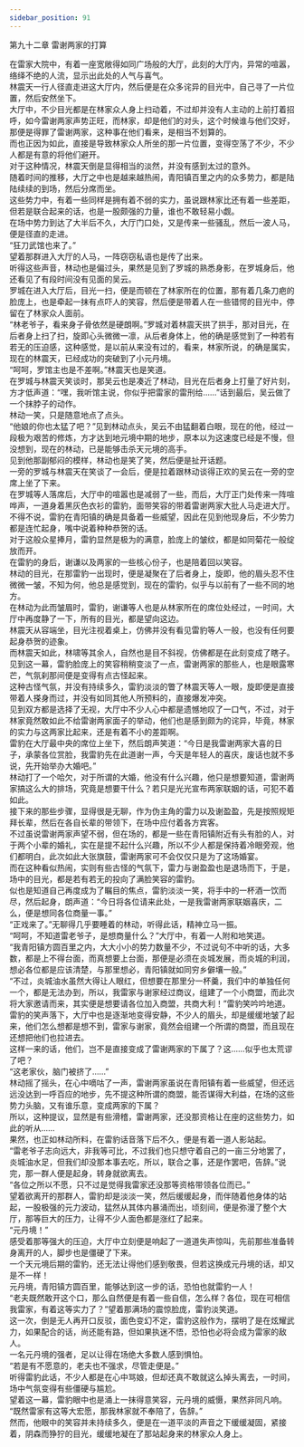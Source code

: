 ```yaml
---
sidebar_position: 91
---
```

 第九十二章 雷谢两家的打算


在雷家大院中，有着一座宽敞得如同广场般的大厅，此刻的大厅内，异常的喧嚣，络绎不绝的人流，显示出此处的人气与喜气。  
林震天一行人径直走进这大厅内，然后便是在众多诧异的目光中，自己寻了一片位置，然后安然坐下。  
大厅中，不少目光都是在林家众人身上扫动着，不过却并没有人主动的上前打着招呼，如今雷谢两家声势正旺，而林家，却是他们的对头，这个时候谁与他们交好，那便是得罪了雷谢两家，这种事在他们看来，是相当不划算的。  
而也正因为如此，直接是导致林家众人所坐的那一片位置，变得空荡了不少，不少人都是有意的将他们避开。  
对于这种情况，林震天倒是显得相当的淡然，并没有感到太过的意外。  
随着时间的推移，大厅之中也是越来越热闹，青阳镇百里之内的众多势力，都是陆陆续续的到场，然后分席而坐。  
这些势力中，有着一些同样是拥有着不弱的实力，虽说跟林家比还有着一些差距，但若是联合起来的话，也是一股颇强的力量，谁也不敢轻易小觑。  
在场中势力到达了大半后不久，大厅门口处，又是传来一些骚乱，然后一波人马，便是径直的走进。  
“狂刀武馆也来了。”  
望着那群进入大厅的人马，一阵窃窃私语也是传了出来。  
听得这些声音，林动也是偏过头，果然是见到了罗城的熟悉身影，在罗城身后，他还看见了有段时间没有见面的吴云。  
罗城在进入大厅后，目光一扫，便是而顿在了林家所在的位置，那有着几条刀疤的脸庞上，也是牵起一抹有点吓人的笑容，然后便是带着人在一些错愕的目光中，停留在了林家众人面前。  
“林老爷子，看来身子骨依然是硬朗啊。”罗城对着林震天拱了拱手，那对目光，在后者身上扫了扫，旋即心头微微一凛，从后者身体上，他的确是感觉到了一种若有若无的压迫感，这种感觉，是以前从来没有过的，看来，林家所说，的确是属实，现在的林震天，已经成功的突破到了小元丹境。  
“呵呵，罗馆主也是不差啊。”林震天也是笑道。  
在罗城与林震天笑谈时，那吴云也是凑近了林动，目光在后者身上打量了好片刻，方才低声道：“嘿，我听馆主说，你似乎把雷家的雷刑给……”话到最后，吴云做了一个抹脖子的动作。  
林动一笑，只是随意地点了点头。  
“他娘的你也太猛了吧？”见到林动点头，吴云不由猛翻着白眼，现在的他，经过一段极为艰苦的修炼，方才达到地元境中期的地步，原本以为这速度已经是不慢，但没想到，现在的林动，已是能够击杀天元境的高手。  
见到他那副郁闷的模样，林动也是笑了笑，然后便是扯开话题。  
一旁的罗城与林震天在笑谈了一会后，便是拉着跟林动谈得正欢的吴云在一旁的空席上坐了下来。  
在罗城等人落席后，大厅中的喧嚣也是减弱了一些，而后，大厅正门处传来一阵喧哗声，一道身着黑灰色衣衫的雷豹，面带笑容的带着雷谢两家大批人马走进大厅。  
不得不说，雷豹在青阳镇的确是具备着一些威望，因此在见到他现身后，不少势力都是连忙起身，嘴中说着种种恭贺的话。  
对于这般众星捧月，雷豹显然是极为的满意，脸庞上的皱纹，都是如同菊花一般绽放而开。  
在雷豹的身后，谢谦以及两家的一些核心份子，也是陪着回以笑容。  
林动的目光，在那雷豹一出现时，便是凝聚在了后者身上，旋即，他的眉头忍不住微微一皱，不知为何，他总是感觉到，现在的雷豹，似乎与以前有了一些不同的地方。  
在林动为此而皱眉时，雷豹，谢谦等人也是从林家所在的席位处经过，一时间，大厅中再度静了一下，所有的目光，都是望向这边。  
林震天从容端坐，目光注视着桌上，仿佛并没有看见雷豹等人一般，也没有任何要起身恭贺的迹象。  
而林震天如此，林啸等其余人，自然也是目不斜视，仿佛都是在此刻变成了瞎子。  
见到这一幕，雷豹脸庞上的笑容稍稍变淡了一点，雷谢两家的那些人，也是眼露寒芒，气氛刹那间便是变得有点古怪起来。  
这种古怪气氛，并没有持续多久，雷豹淡淡的瞥了林震天等人一眼，旋即便是直接带着人搽身而过，并没有如同其他人所预料的，直接爆发冲突。  
见到双方都是选择了无视，大厅中不少人心中都是遗憾地叹了一口气，不过，对于林家竟然敢如此不给雷谢两家面子的举动，他们也是感到颇为的诧异，毕竟，林家的实力与这两家比起来，还是有着不小的差距啊。  
雷豹在大厅最中央的席位上坐下，然后朗声笑道：“今日是我雷谢两家大喜的日子，承蒙各位赏脸，我雷豹先在此道谢一声，今天是年轻人的喜庆，废话也就不多说，先开始举办大婚吧。”  
林动打了一个哈欠，对于所谓的大婚，他没有什么兴趣，他只是想要知道，雷谢两家搞这么大的排场，究竟是想要干什么？若只是光光宣布两家联姻的话，可犯不着如此。  
接下来的那些步骤，显得很是无聊，作为伪主角的雷力以及谢盈盈，先是按照规矩拜长辈，然后在各自长辈的带领下，在场中应付着各方宾客。  
不过虽说雷谢两家声望不弱，但在场的，都是一些在青阳镇附近有头有脸的人，对于两个小辈的婚礼，实在是提不起什么兴趣，所以不少人都是保持着冷眼旁观，他们都明白，此次如此大张旗鼓，雷谢两家可不会仅仅只是为了这场婚宴。  
而在这种看似热闹，实则有些古怪的气氛下，雷力与谢盈盈也是退场而下，于是，场中的目光，都是若有若无的投向了满脸笑容的雷豹。  
似也是知道自己再度成为了瞩目的焦点，雷豹淡淡一笑，将手中的一杯酒一饮而尽，然后起身，朗声道：“今日将各位请来此处，一是我雷谢两家联姻喜庆，二么，便是想同各位商量一事。”  
“正戏来了。”无聊得几乎要睡着的林动，听得此话，精神立马一振。  
“呵呵，不知道雷老爷子，是想商量什么？”大厅中，有着一人附和地笑道。  
“我青阳镇方圆百里之内，大大小小的势力数量不少，不过说句不中听的话，大多数，都是上不得台面，而真想要上台面，那便是必须在炎城发展，而炎城的利润，想必各位都是应该清楚，与那里想必，青阳镇就如同穷乡僻壤一般。”  
“不过，炎城油水虽然大得让人眼红，但想要在那里分一杯羹，我们中的单独任何一个，都是无法办到，所以，我雷家与谢家经过商议，组建了一个小商盟，而此次将大家邀请而来，其实便是想要请各位加入商盟，共商大利！”雷豹笑吟吟地道。  
雷豹的笑声落下，大厅中也是逐渐地变得安静，不少人的眉头，却是缓缓地皱了起来，他们怎么想都是想不到，雷家与谢家，竟然会组建一个所谓的商盟，而且现在还想把他们也拉进去。  
这样一来的话，他们，岂不是直接变成了雷谢两家的下属了？这……似乎也太荒谬了吧？  
“这老家伙，脑门被挤了……”  
林动摇了摇头，在心中嘀咕了一声，雷谢两家虽说在青阳镇有着一些威望，但还远远没达到一呼百应的地步，先不提这种所谓的商盟，能否谋得大利益，在场的这些势力头脑，又有谁乐意，变成两家的下属？  
所以，这种提议，显然是有些滑稽，雷谢两家，还没那资格让在座的这些势力，如此的听从……  
果然，也正如林动所料，在雷豹话音落下后不久，便是有着一道人影站起。  
“雷老爷子志向远大，非我等可比，不过我们也只想守着自己的一亩三分地罢了，炎城油水足，但我们却没那本事去吃，所以，联合之事，还是作罢吧，告辞。”说完，那一群人便是起身，转身就欲离去。  
“各位之所以不愿，只不过是觉得我雷家还没那等资格带领各位而已。”  
望着欲离开的那群人，雷豹却是淡淡一笑，然后缓缓起身，而伴随着他身体的站起，一股极强的元力波动，猛然从其体内暴涌而出，顷刻间，便是弥漫了整个大厅，那等巨大的压力，让得不少人面色都是涨红了起来。  
“元丹境！”  
感受着那等强大的压迫，大厅中立刻便是响起了一道道失声惊叫，先前那些准备转身离开的人，脚步也是僵硬了下来。  
一个天元境后期的雷豹，还无法让得他们感到敬畏，但若这换成元丹境的话，却又是不一样！  
元丹境，青阳镇方圆百里，能够达到这一步的话，恐怕也就雷豹一人！  
“老夫既然敢开这个口，那么自然便是有着一些自信，怎么样？各位，现在可相信我雷家，有着这等实力了？”望着那满场的震惊脸庞，雷豹淡笑道。  
这一次，倒是无人再开口反驳，面色变幻不定，雷豹这般作为，摆明了是在炫耀武力，如果配合的话，尚还能有路，但如果执迷不悟，恐怕也必将会成为雷家的敌人。  
一名元丹境的强者，足以让得在场绝大多数人感到惧怕。  
“若是有不愿意的，老夫也不强求，尽管走便是。”  
听得雷豹此话，不少人都是在心中骂娘，但却还真不敢就这么掉头离去，一时间，场中气氛变得有些僵硬与尴尬。  
望着这一幕，雷豹眼中也是涌上一抹得意笑容，元丹境的威慑，果然非同凡响。  
“既然雷家有这等大宏愿，那我林家就不奉陪了，告辞。”  
然而，他眼中的笑容并未持续多久，便是在一道平淡的声音之下缓缓凝固，紧接着，阴森而狰狞的目光，缓缓地凝在了那站起身来的林家众人身上。  
  
  
